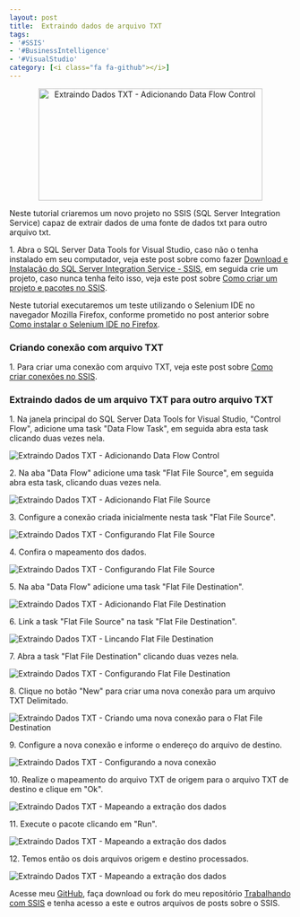 ```yaml
---
layout: post
title:  Extraindo dados de arquivo TXT
tags:
- '#SSIS'
- '#BusinessIntelligence'
- '#VisualStudio'
category: [<i class="fa fa-github"></i>]
---
```


<div style="text-align:center">
<p><img src="https://raw.githubusercontent.com/mateusblopes/mateusblopes.github.io/master/_posts/img/ExtraindoDadosTXT13.png" alt="Extraindo Dados TXT - Adicionando Data Flow Control" height="200" width="400"/></p>
</div>

<p>Neste tutorial criaremos um novo projeto no SSIS (SQL Server Integration Service) capaz de extrair dados de uma fonte de dados txt para outro arquivo txt.</p>

<p>1. Abra o SQL Server Data Tools for Visual Studio, caso não o tenha instalado em seu computador, veja este post sobre como fazer <a href="https://mateusblopes.github.io/download-e-instalacao-sql-server-integration-service-ssis" target="_blank">Download e Instalação do SQL Server Integration Service - SSIS</a>, em seguida crie um projeto, caso nunca tenha feito isso, veja este post sobre <a href="https://mateusblopes.github.io/criando-projeto-e-pacotes-no-ssis" target="_blank">Como criar um projeto e pacotes no SSIS</a>.</p>

<p>Neste tutorial executaremos um teste utilizando o Selenium IDE no navegador Mozilla Firefox, conforme prometido no post anterior sobre <a href="https://mateusblopes.github.io/instalando-selenium-ide-no-firefox" target="_blank">Como instalar o Selenium IDE no Firefox</a>.</p>

<h3 id="heading3">Criando conexão com arquivo TXT</h3>

<p>1. Para criar uma conexão com arquivo TXT, veja este post sobre <a href="https://mateusblopes.github.io/criando-conexoes-no-ssis" target="_blank">Como criar conexões no SSIS</a>.</p>

<h3 id="heading3">Extraindo dados de um arquivo TXT para outro arquivo TXT</h3>

<p>1. Na janela principal do SQL Server Data Tools for Visual Studio, "Control Flow", adicione uma task "Data Flow Task", em seguida abra esta task clicando duas vezes nela.</p>

<p><img src="https://raw.githubusercontent.com/mateusblopes/mateusblopes.github.io/master/_posts/img/ExtraindoDadosTXT1.png" alt="Extraindo Dados TXT - Adicionando Data Flow Control" /></p>

<p>2. Na aba "Data Flow" adicione uma task "Flat File Source", em seguida abra esta task, clicando duas vezes nela.</p>

<p><img src="https://raw.githubusercontent.com/mateusblopes/mateusblopes.github.io/master/_posts/img/ExtraindoDadosTXT2.png" alt="Extraindo Dados TXT - Adicionando Flat File Source" /></p>

<p>3. Configure a conexão criada inicialmente nesta task "Flat File Source".</p>

<p><img src="https://raw.githubusercontent.com/mateusblopes/mateusblopes.github.io/master/_posts/img/ExtraindoDadosTXT3.png" alt="Extraindo Dados TXT - Configurando Flat File Source" /></p>

<p>4. Confira o mapeamento dos dados.</p>

<p><img src="https://raw.githubusercontent.com/mateusblopes/mateusblopes.github.io/master/_posts/img/ExtraindoDadosTXT4.png" alt="Extraindo Dados TXT - Configurando Flat File Source" /></p>

<p>5. Na aba "Data Flow" adicione uma task "Flat File Destination".</p>

<p><img src="https://raw.githubusercontent.com/mateusblopes/mateusblopes.github.io/master/_posts/img/ExtraindoDadosTXT5.png" alt="Extraindo Dados TXT - Adicionando Flat File Destination" /></p>

<p>6. Link a task "Flat File Source" na task "Flat File Destination".</p>

<p><img src="https://raw.githubusercontent.com/mateusblopes/mateusblopes.github.io/master/_posts/img/ExtraindoDadosTXT6.png" alt="Extraindo Dados TXT - Lincando Flat File Destination" /></p>

<p>7. Abra a task "Flat File Destination" clicando duas vezes nela.</p>

<p><img src="https://raw.githubusercontent.com/mateusblopes/mateusblopes.github.io/master/_posts/img/ExtraindoDadosTXT7.png" alt="Extraindo Dados TXT - Configurando Flat File Destination" /></p>

<p>8. Clique no botão "New" para criar uma nova conexão para um arquivo TXT Delimitado.</p>

<p><img src="https://raw.githubusercontent.com/mateusblopes/mateusblopes.github.io/master/_posts/img/ExtraindoDadosTXT8.png" alt="Extraindo Dados TXT - Criando uma nova conexão para o Flat File Destination" /></p>

<p>9. Configure a nova conexão e informe o endereço do arquivo de destino.</p>

<p><img src="https://raw.githubusercontent.com/mateusblopes/mateusblopes.github.io/master/_posts/img/ExtraindoDadosTXT9.png" alt="Extraindo Dados TXT - Configurando a nova conexão" /></p>

<p>10. Realize o mapeamento do arquivo TXT de origem para o arquivo TXT de destino e clique em "Ok".</p>

<p><img src="https://raw.githubusercontent.com/mateusblopes/mateusblopes.github.io/master/_posts/img/ExtraindoDadosTXT10.png" alt="Extraindo Dados TXT - Mapeando a extração dos dados" /></p>

<p>11. Execute o pacote clicando em "Run".</p>

<p><img src="https://raw.githubusercontent.com/mateusblopes/mateusblopes.github.io/master/_posts/img/ExtraindoDadosTXT11.png" alt="Extraindo Dados TXT - Mapeando a extração dos dados" /></p>

<p>12. Temos então os dois arquivos origem e destino processados.</p>

<p><img src="https://raw.githubusercontent.com/mateusblopes/mateusblopes.github.io/master/_posts/img/ExtraindoDadosTXT12.png" alt="Extraindo Dados TXT - Mapeando a extração dos dados" /></p>

<p>Acesse meu <a href="https://github.com/mateusblopes" target="_blank">GitHub</a>, faça download ou fork do meu repositório <a href="https://github.com/mateusblopes/trabalhando-com-ssis" target="_blank">Trabalhando com SSIS</a> e tenha acesso a este e outros arquivos de posts sobre o SSIS.</p>
